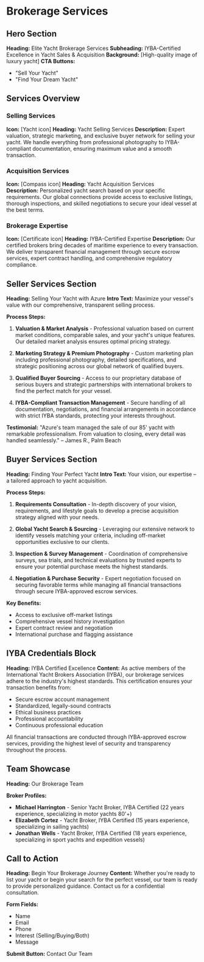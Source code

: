 # Brokerage Services

## Hero Section
**Heading:** Elite Yacht Brokerage Services
**Subheading:** IYBA-Certified Excellence in Yacht Sales & Acquisition
**Background:** [High-quality image of luxury yacht]
**CTA Buttons:** 
- "Sell Your Yacht"
- "Find Your Dream Yacht"

## Services Overview

### Selling Services
**Icon:** [Yacht icon]
**Heading:** Yacht Selling Services
**Description:** Expert valuation, strategic marketing, and exclusive buyer network for selling your yacht. We handle everything from professional photography to IYBA-compliant documentation, ensuring maximum value and a smooth transaction.

### Acquisition Services
**Icon:** [Compass icon]
**Heading:** Yacht Acquisition Services  
**Description:** Personalized yacht search based on your specific requirements. Our global connections provide access to exclusive listings, thorough inspections, and skilled negotiations to secure your ideal vessel at the best terms.

### Brokerage Expertise
**Icon:** [Certificate icon]
**Heading:** IYBA-Certified Expertise
**Description:** Our certified brokers bring decades of maritime experience to every transaction. We deliver transparent financial management through secure escrow services, expert contract handling, and comprehensive regulatory compliance.

## Seller Services Section
**Heading:** Selling Your Yacht with Azure
**Intro Text:** Maximize your vessel's value with our comprehensive, transparent selling process.

**Process Steps:**
1. **Valuation & Market Analysis** - Professional valuation based on current market conditions, comparable sales, and your yacht's unique features. Our detailed market analysis ensures optimal pricing strategy.

2. **Marketing Strategy & Premium Photography** - Custom marketing plan including professional photography, detailed specifications, and strategic positioning across our global network of qualified buyers.

3. **Qualified Buyer Sourcing** - Access to our proprietary database of serious buyers and strategic partnerships with international brokers to find the perfect match for your vessel.

4. **IYBA-Compliant Transaction Management** - Secure handling of all documentation, negotiations, and financial arrangements in accordance with strict IYBA standards, protecting your interests throughout.

**Testimonial:** "Azure's team managed the sale of our 85' yacht with remarkable professionalism. From valuation to closing, every detail was handled seamlessly." – James R., Palm Beach

## Buyer Services Section
**Heading:** Finding Your Perfect Yacht
**Intro Text:** Your vision, our expertise – a tailored approach to yacht acquisition.

**Process Steps:**
1. **Requirements Consultation** - In-depth discovery of your vision, requirements, and lifestyle goals to develop a precise acquisition strategy aligned with your needs.

2. **Global Yacht Search & Sourcing** - Leveraging our extensive network to identify vessels matching your criteria, including off-market opportunities exclusive to our clients.

3. **Inspection & Survey Management** - Coordination of comprehensive surveys, sea trials, and technical evaluations by trusted experts to ensure your potential purchase meets the highest standards.

4. **Negotiation & Purchase Security** - Expert negotiation focused on securing favorable terms while managing all financial transactions through secure IYBA-approved escrow services.

**Key Benefits:**
- Access to exclusive off-market listings
- Comprehensive vessel history investigation
- Expert contract review and negotiation
- International purchase and flagging assistance

## IYBA Credentials Block
**Heading:** IYBA Certified Excellence
**Content:** As active members of the International Yacht Brokers Association (IYBA), our brokerage services adhere to the industry's highest standards. This certification ensures your transaction benefits from:

- Secure escrow account management
- Standardized, legally-sound contracts
- Ethical business practices
- Professional accountability
- Continuous professional education

All financial transactions are conducted through IYBA-approved escrow services, providing the highest level of security and transparency throughout the process.

## Team Showcase
**Heading:** Our Brokerage Team

**Broker Profiles:**
- **Michael Harrington** - Senior Yacht Broker, IYBA Certified (22 years experience, specializing in motor yachts 80'+)
- **Elizabeth Cortez** - Yacht Broker, IYBA Certified (15 years experience, specializing in sailing yachts)
- **Jonathan Wells** - Yacht Broker, IYBA Certified (18 years experience, specializing in sport yachts and expedition vessels)

## Call to Action
**Heading:** Begin Your Brokerage Journey
**Content:** Whether you're ready to list your yacht or begin your search for the perfect vessel, our team is ready to provide personalized guidance. Contact us for a confidential consultation.

**Form Fields:**
- Name
- Email
- Phone
- Interest (Selling/Buying/Both)
- Message

**Submit Button:** Contact Our Team 
